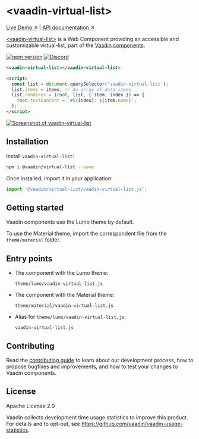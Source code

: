 # &lt;vaadin-virtual-list&gt;

[Live Demo ↗](https://vaadin.com/docs/latest/ds/components/virtual-list)
|
[API documentation ↗](https://vaadin.com/docs/latest/ds/components/virtual-list/api)

[&lt;vaadin-virtual-list&gt;](https://vaadin.com/docs/latest/ds/components/virtual-list) is a Web Component providing an accessible and customizable virtual-list, part of the [Vaadin components](https://vaadin.com/docs/latest/ds/components).

[![npm version](https://badgen.net/npm/v/@vaadin/virtual-list)](https://www.npmjs.com/package/@vaadin/virtual-list)
[![Discord](https://img.shields.io/discord/732335336448852018?label=discord)](https://discord.gg/PHmkCKC)

```html
<vaadin-virtual-list></vaadin-virtual-list>

<script>
  const list = document.querySelector('vaadin-virtual-list');
  list.items = items; // An array of data items
  list.renderer = (root, list, { item, index }) => {
    root.textContent = `#${index}: ${item.name}`;
  };
</script>
```

[<img src="https://raw.githubusercontent.com/vaadin/web-components/master/packages/virtual-list/screenshot.png" alt="Screenshot of vaadin-virtual-list">](https://vaadin.com/docs/latest/ds/components/virtual-list)

## Installation

Install `vaadin-virtual-list`:

```sh
npm i @vaadin/virtual-list --save
```

Once installed, import it in your application:

```js
import '@vaadin/virtual-list/vaadin-virtual-list.js';
```

## Getting started

Vaadin components use the Lumo theme by default.

To use the Material theme, import the correspondent file from the `theme/material` folder.

## Entry points

- The component with the Lumo theme:

  `theme/lumo/vaadin-virtual-list.js`

- The component with the Material theme:

  `theme/material/vaadin-virtual-list.js`

- Alias for `theme/lumo/vaadin-virtual-list.js`:

  `vaadin-virtual-list.js`

## Contributing

Read the [contributing guide](https://vaadin.com/docs/latest/guide/contributing/overview) to learn about our development process, how to propose bugfixes and improvements, and how to test your changes to Vaadin components.

## License

Apache License 2.0

Vaadin collects development time usage statistics to improve this product. For details and to opt-out, see https://github.com/vaadin/vaadin-usage-statistics.
